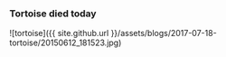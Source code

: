 ---
---

### Tortoise died today

![tortoise]({{ site.github.url }}/assets/blogs/2017-07-18-tortoise/20150612_181523.jpg)

